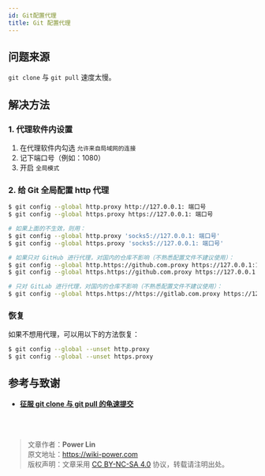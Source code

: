```yaml
---
id: Git配置代理
title: Git 配置代理
---
```


## 问题来源

`git clone` 与 `git pull` 速度太慢。

## 解决方法

### 1. 代理软件内设置

1. 在代理软件内勾选 `允许来自局域网的连接`
2. 记下端口号（例如：1080）
3. 开启 `全局模式`

### 2. 给 Git 全局配置 http 代理

```bash
$ git config --global http.proxy http://127.0.0.1: 端口号
$ git config --global https.proxy https://127.0.0.1: 端口号

# 如果上面的不生效，则用：
$ git config --global http.proxy 'socks5://127.0.0.1: 端口号'
$ git config --global https.proxy 'socks5://127.0.0.1: 端口号'

# 如果只对 GitHub 进行代理，对国内的仓库不影响（不熟悉配置文件不建议使用）：
$ git config --global http.https://github.com.proxy https://127.0.0.1:1080
$ git config --global https.https://github.com.proxy https://127.0.0.1:1080

# 只对 GitLab 进行代理，对国内的仓库不影响（不熟悉配置文件不建议使用）：
$ git config --global https.https://https://gitlab.com.proxy https://127.0.0.1:1080
```

### 恢复

如果不想用代理，可以用以下的方法恢复：

```bash
$ git config --global --unset http.proxy
$ git config --global --unset https.proxy
```

## 参考与致谢

- [**征服 git clone 与 git pull 的龟速提交**](https://c.lanmit.com/czxt/Linux/16965.html)

<br />

<br />

> 文章作者：**Power Lin**  
> 原文地址：<https://wiki-power.com>  
> 版权声明：文章采用 [CC BY-NC-SA 4.0](https://creativecommons.org/licenses/by/4.0/deed.zh) 协议，转载请注明出处。
